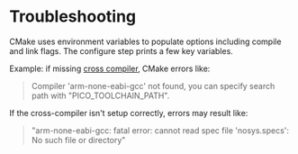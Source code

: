 # Troubleshooting

CMake uses environment variables to populate options including compile and link flags.
The configure step prints a few key variables.

Example: if missing [cross compiler](./compiler.md), CMake errors like:

> Compiler 'arm-none-eabi-gcc' not found, you can specify search path with "PICO_TOOLCHAIN_PATH".

If the cross-compiler isn't setup correctly, errors may result like:

> "arm-none-eabi-gcc: fatal error: cannot read spec file 'nosys.specs': No such file or directory"
